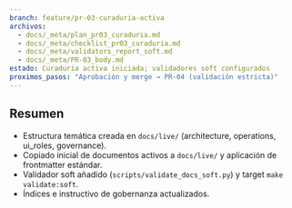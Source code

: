 ```yaml
---
branch: feature/pr-03-curaduria-activa
archivos:
  - docs/_meta/plan_pr03_curaduria.md
  - docs/_meta/checklist_pr03_curaduria.md
  - docs/_meta/validators_report_soft.md
  - docs/_meta/PR-03_body.md
estado: Curaduría activa iniciada; validadores soft configurados
proximos_pasos: "Aprobación y merge → PR-04 (validación estricta)"
---
```


## Resumen
- Estructura temática creada en `docs/live/` (architecture, operations, ui_roles, governance).
- Copiado inicial de documentos activos a `docs/live/` y aplicación de frontmatter estándar.
- Validador soft añadido (`scripts/validate_docs_soft.py`) y target `make validate:soft`.
- Índices e instructivo de gobernanza actualizados.
